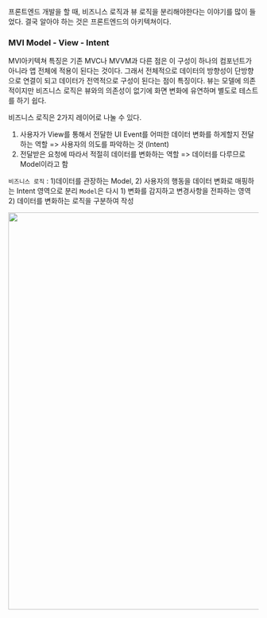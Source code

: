 프론트엔드 개발을 할 때, 비즈니스 로직과 뷰 로직을 분리해야한다는 이야기를 많이 들었다.
결국 알아야 하는 것은 프론트엔드의 아키텍쳐이다.

### MVI Model - View - Intent

MVI아키텍쳐 특징은 기존 MVC나 MVVM과 다른 점은 이 구성이 하나의 컴포넌트가 아니라 앱 전체에 적용이 된다는 것이다.
그래서 전체적으로 데이터의 방향성이 단방향으로 연결이 되고 데이터가 전역적으로 구성이 된다는 점이 특징이다.
뷰는 모델에 의존적이지만 비즈니스 로직은 뷰와의 의존성이 없기에 화면 변화에 유연하며 별도로 테스트를 하기 쉽다.

비즈니스 로직은 2가지 레이어로 나눌 수 있다.

1) 사용자가 View를 통해서 전달한 UI Event를 어떠한 데이터 변화를 하게할지 전달하는 역할 => 사용자의 의도를 파악하는 것 (Intent)
2) 전달받은 요청에 따라서 적절히 데이터를 변화하는 역할 => 데이터를 다루므로 Model이라고 함

`비즈니스 로직` : 1)데이터를 관장하는 Model, 2) 사용자의 행동을 데이터 변화로 매핑하는 Intent 영역으로 분리
`Model`은 다시 1) 변화를 감지하고 변경사항을 전파하는 영역 2) 데이터를 변화하는 로직을 구분하여 작성

<img src="https://velog.velcdn.com/images/chloeee/post/c6a0a8a4-a107-4e27-bfc3-9dd8b3b67649/image.png" width="800" />

